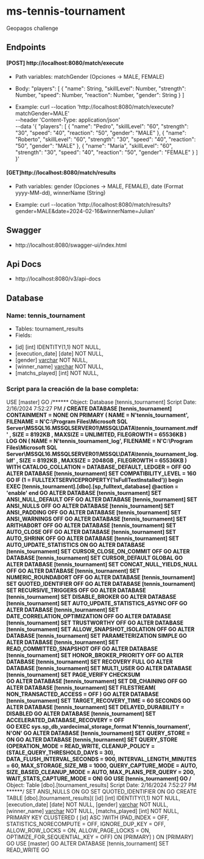 # ms-tennis-tournament
Geopagos challenge


## Endpoints
#### [POST] http://localhost:8080/match/execute
* Path variables: matchGender (Opciones -> MALE, FEMALE)

* Body:
    "players": [
        {
            "name": String,
            "skillLevel": Number,
            "strength": Number,
            "speed": Number,
            "reaction": Number,
            "gender": String
        }
    ]

* Example: curl --location 'http://localhost:8080/match/execute?matchGender=MALE' \
--header 'Content-Type: application/json' \
--data '{
"players": [
{
"name": "Pedro",
"skillLevel": "60",
"strength": "30",
"speed": "40",
"reaction": "50",
"gender": "MALE"
},
{
"name": "Roberto",
"skillLevel": "60",
"strength": "30",
"speed": "40",
"reaction": "50",
"gender": "MALE"
},
{
"name": "María",
"skillLevel": "60",
"strength": "30",
"speed": "40",
"reaction": "50",
"gender": "FEMALE"
}
]
}'


#### [GET]http://localhost:8080/match/results
* Path variables: gender (Opciones -> MALE, FEMALE),
                date (Format yyyy-MM-dd),
                winnerName (String)

* Example: curl --location 'http://localhost:8080/match/results?gender=MALE&date=2024-02-16&winnerName=Julian'

## Swagger
* http://localhost:8080/swagger-ui/index.html

## Api Docs
* http://localhost:8080/v3/api-docs


## Database
### Name: tennis_tournament
* Tables: tournament_results
* Fields: 
- [id] [int] IDENTITY(1,1) NOT NULL,
- [execution_date] [date] NOT NULL,
- [gender] [varchar](255) NOT NULL,
- [winner_name] [varchar](255) NOT NULL,
- [matchs_played] [int] NOT NULL, 

### Script para la creación de la base completa:

USE [master]
GO
/****** Object:  Database [tennis_tournament]    Script Date: 2/16/2024 7:52:27 PM ******/
CREATE DATABASE [tennis_tournament]
CONTAINMENT = NONE
ON  PRIMARY
( NAME = N'tennis_tournament', FILENAME = N'C:\Program Files\Microsoft SQL Server\MSSQL16.MSSQLSERVER01\MSSQL\DATA\tennis_tournament.mdf' , SIZE = 8192KB , MAXSIZE = UNLIMITED, FILEGROWTH = 65536KB )
LOG ON
( NAME = N'tennis_tournament_log', FILENAME = N'C:\Program Files\Microsoft SQL Server\MSSQL16.MSSQLSERVER01\MSSQL\DATA\tennis_tournament_log.ldf' , SIZE = 8192KB , MAXSIZE = 2048GB , FILEGROWTH = 65536KB )
WITH CATALOG_COLLATION = DATABASE_DEFAULT, LEDGER = OFF
GO
ALTER DATABASE [tennis_tournament] SET COMPATIBILITY_LEVEL = 160
GO
IF (1 = FULLTEXTSERVICEPROPERTY('IsFullTextInstalled'))
begin
EXEC [tennis_tournament].[dbo].[sp_fulltext_database] @action = 'enable'
end
GO
ALTER DATABASE [tennis_tournament] SET ANSI_NULL_DEFAULT OFF
GO
ALTER DATABASE [tennis_tournament] SET ANSI_NULLS OFF
GO
ALTER DATABASE [tennis_tournament] SET ANSI_PADDING OFF
GO
ALTER DATABASE [tennis_tournament] SET ANSI_WARNINGS OFF
GO
ALTER DATABASE [tennis_tournament] SET ARITHABORT OFF
GO
ALTER DATABASE [tennis_tournament] SET AUTO_CLOSE OFF
GO
ALTER DATABASE [tennis_tournament] SET AUTO_SHRINK OFF
GO
ALTER DATABASE [tennis_tournament] SET AUTO_UPDATE_STATISTICS ON
GO
ALTER DATABASE [tennis_tournament] SET CURSOR_CLOSE_ON_COMMIT OFF
GO
ALTER DATABASE [tennis_tournament] SET CURSOR_DEFAULT  GLOBAL
GO
ALTER DATABASE [tennis_tournament] SET CONCAT_NULL_YIELDS_NULL OFF
GO
ALTER DATABASE [tennis_tournament] SET NUMERIC_ROUNDABORT OFF
GO
ALTER DATABASE [tennis_tournament] SET QUOTED_IDENTIFIER OFF
GO
ALTER DATABASE [tennis_tournament] SET RECURSIVE_TRIGGERS OFF
GO
ALTER DATABASE [tennis_tournament] SET  DISABLE_BROKER
GO
ALTER DATABASE [tennis_tournament] SET AUTO_UPDATE_STATISTICS_ASYNC OFF
GO
ALTER DATABASE [tennis_tournament] SET DATE_CORRELATION_OPTIMIZATION OFF
GO
ALTER DATABASE [tennis_tournament] SET TRUSTWORTHY OFF
GO
ALTER DATABASE [tennis_tournament] SET ALLOW_SNAPSHOT_ISOLATION OFF
GO
ALTER DATABASE [tennis_tournament] SET PARAMETERIZATION SIMPLE
GO
ALTER DATABASE [tennis_tournament] SET READ_COMMITTED_SNAPSHOT OFF
GO
ALTER DATABASE [tennis_tournament] SET HONOR_BROKER_PRIORITY OFF
GO
ALTER DATABASE [tennis_tournament] SET RECOVERY FULL
GO
ALTER DATABASE [tennis_tournament] SET  MULTI_USER
GO
ALTER DATABASE [tennis_tournament] SET PAGE_VERIFY CHECKSUM  
GO
ALTER DATABASE [tennis_tournament] SET DB_CHAINING OFF
GO
ALTER DATABASE [tennis_tournament] SET FILESTREAM( NON_TRANSACTED_ACCESS = OFF )
GO
ALTER DATABASE [tennis_tournament] SET TARGET_RECOVERY_TIME = 60 SECONDS
GO
ALTER DATABASE [tennis_tournament] SET DELAYED_DURABILITY = DISABLED
GO
ALTER DATABASE [tennis_tournament] SET ACCELERATED_DATABASE_RECOVERY = OFF  
GO
EXEC sys.sp_db_vardecimal_storage_format N'tennis_tournament', N'ON'
GO
ALTER DATABASE [tennis_tournament] SET QUERY_STORE = ON
GO
ALTER DATABASE [tennis_tournament] SET QUERY_STORE (OPERATION_MODE = READ_WRITE, CLEANUP_POLICY = (STALE_QUERY_THRESHOLD_DAYS = 30), DATA_FLUSH_INTERVAL_SECONDS = 900, INTERVAL_LENGTH_MINUTES = 60, MAX_STORAGE_SIZE_MB = 1000, QUERY_CAPTURE_MODE = AUTO, SIZE_BASED_CLEANUP_MODE = AUTO, MAX_PLANS_PER_QUERY = 200, WAIT_STATS_CAPTURE_MODE = ON)
GO
USE [tennis_tournament]
GO
/****** Object:  Table [dbo].[tournament_results]    Script Date: 2/16/2024 7:52:27 PM ******/
SET ANSI_NULLS ON
GO
SET QUOTED_IDENTIFIER ON
GO
CREATE TABLE [dbo].[tournament_results](
[id] [int] IDENTITY(1,1) NOT NULL,
[execution_date] [date] NOT NULL,
[gender] [varchar](255) NOT NULL,
[winner_name] [varchar](255) NOT NULL,
[matchs_played] [int] NOT NULL,
PRIMARY KEY CLUSTERED
(
[id] ASC
)WITH (PAD_INDEX = OFF, STATISTICS_NORECOMPUTE = OFF, IGNORE_DUP_KEY = OFF, ALLOW_ROW_LOCKS = ON, ALLOW_PAGE_LOCKS = ON, OPTIMIZE_FOR_SEQUENTIAL_KEY = OFF) ON [PRIMARY]
) ON [PRIMARY]
GO
USE [master]
GO
ALTER DATABASE [tennis_tournament] SET  READ_WRITE
GO
